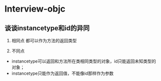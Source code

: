 # Interview-objc

## 谈谈instancetype和id的异同
1. 相同点
都可以作为方法的返回类型

2. 不同点
- instancetype可以返回和方法所在类相同类型的对象，id只能返回未知类型的对象；
- instancetype只能作为返回值，不能像id那样作为参数
